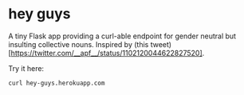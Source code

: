 # hey guys

A tiny Flask app providing a curl-able endpoint for gender neutral but insulting collective nouns.
Inspired by (this tweet)[https://twitter.com/__apf__/status/1102120044622827520].

Try it here:

```bash
curl hey-guys.herokuapp.com
```
